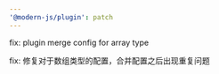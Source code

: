 ```yaml
---
'@modern-js/plugin': patch
---
```


fix: plugin merge config for array type

fix: 修复对于数组类型的配置，合并配置之后出现重复问题
